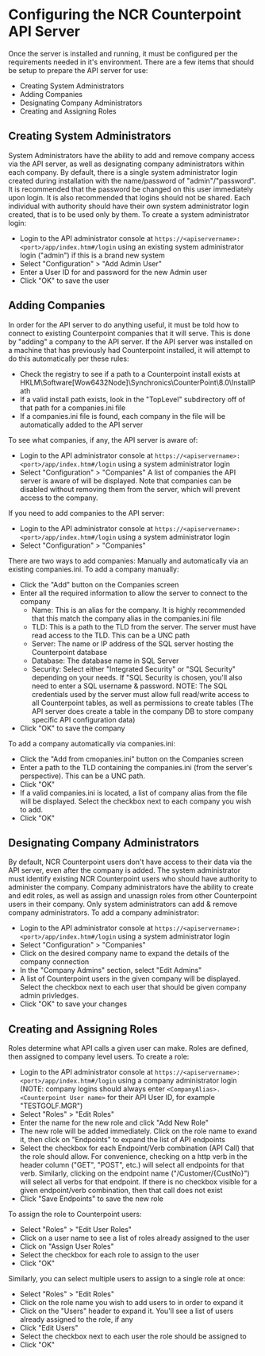 # Configuring the NCR Counterpoint API Server

Once the server is installed and running, it must be configured per the requirements needed in it's environment. There are a few items that should be setup to prepare the API server for use:
* Creating System Administrators
* Adding Companies
* Designating Company Administrators
* Creating and Assigning Roles

## Creating System Administrators
System Administrators have the ability to add and remove company access via the API server, as well as designating company administrators within each company. By default, there is a single system administrator login created during installation with the name/password of "admin"/"password". It is recommended that the password be changed on this user immediately upon login. It is also recommended that logins should not be shared. Each individual with authority should have their own system administrator login created, that is to be used only by them. To create a system administrator login:
* Login to the API administrator console at `https://<apiservername>:<port>/app/index.htm#/login` using an existing system administrator login ("admin") if this is a brand new system
* Select "Configuration" > "Add Admin User"
* Enter a User ID for and password for the new Admin user
* Click "OK" to save the user

## Adding Companies
In order for the API server to do anything useful, it must be told how to connect to existing Counterpoint companies that it will serve. This is done by "adding" a company to the API server. If the API server was installed on a machine that has previously had Counterpoint installed, it will attempt to do this automatically per these rules:
* Check the registry to see if a path to a Counterpoint install exists at HKLM\Software\[Wow6432Node]\Synchronics\CounterPoint\8.0\InstallPath
* If a valid install path exists, look in the "TopLevel" subdirectory off of that path for a companies.ini file
* If a companies.ini file is found, each company in the file will be automatically added to the API server

To see what companies, if any, the API server is aware of:
* Login to the API administrator console at `https://<apiservername>:<port>/app/index.htm#/login` using a system administrator login
* Select "Configuration" > "Companies"
A list of companies the API server is aware of will be displayed. Note that companies can be disabled without removing them from the server, which will prevent access to the company.

If you need to add companies to the API server:
* Login to the API administrator console at `https://<apiservername>:<port>/app/index.htm#/login` using a system administrator login
* Select "Configuration" > "Companies"

There are two ways to add companies: Manually and automatically via an existing companies.ini.
To add a company manually:
* Click the "Add" button on the Companies screen
* Enter all the required information to allow the server to connect to the company
  * Name: This is an alias for the company. It is highly recommended that this match the company alias in the companies.ini file
  * TLD: This is a path to the TLD from the server. The server must have read access to the TLD. This can be a UNC path
  * Server: The name or IP address of the SQL server hosting the Counterpoint database
  * Database: The database name in SQL Server
  * Security: Select either "Integrated Security" or "SQL Security" depending on your needs. If "SQL Security is chosen, you'll also need to enter a SQL username & password.
NOTE: The SQL credentials used by the server must allow full read/write access to all Counterpoint tables, as well as permissions to create tables (The API server does create a table in the company DB to store company specific API configuration data)
* Click "OK" to save the company

To add a company automatically via companies.ini:
* Click the "Add from cmopanies.ini" button on the Companies screen
* Enter a path to the TLD containing the companies.ini (from the server's perspective). This can be a UNC path.
* Click "OK"
* If a valid companies.ini is located, a list of company alias from the file will be displayed. Select the checkbox next to each company you wish to add.
* Click "OK"

## Designating Company Administrators
By default, NCR Counterpoint users don't have access to their data via the API server, even after the company is added. The system administrator must identify existing NCR Counterpoint users who should have authority to administer the company. Company administrators have the ability to create and edit roles, as well as assign and unassign roles from other Counterpoint users in their company. Only system administrators can add & remove company administrators. To add a company administrator:
* Login to the API administrator console at `https://<apiservername>:<port>/app/index.htm#/login` using a system administrator login
* Select "Configuration" > "Companies"
* Click on the desired company name to expand the details of the company connection
* In the "Company Admins" section, select "Edit Admins"
* A list of Counterpoint users in the given company will be displayed. Select the checkbox next to each user that should be given company admin privledges.
* Click "OK" to save your changes

## Creating and Assigning Roles
Roles determine what API calls a given user can make. Roles are defined, then assigned to company level users. To create a role:
* Login to the API administrator console at `https://<apiservername>:<port>/app/index.htm#/login` using a company administrator login (NOTE: company logins should always enter `<CompanyAlias>.<Counterpoint User name>` for their API User ID, for example "TESTGOLF.MGR")
* Select "Roles" > "Edit Roles"
* Enter the name for the new role and click "Add New Role"
* The new role will be added immediately. Click on the role name to exand it, then click on "Endpoints" to expand the list of API endpoints
* Select the checkbox for each Endpoint/Verb combination (API Call) that the role should allow. For convenience, checking on a http verb in the header column ("GET", "POST", etc.) will select all endpoints for that verb. Similarly, clicking on the endpoint name ("/Customer/{CustNo}") will select all verbs for that endpoint. If there is no checkbox visible for a given endpoint/verb combination, then that call does not exist
* Click "Save Endpoints" to save the new role

To assign the role to Counterpoint users:
* Select "Roles" > "Edit User Roles"
* Click on a user name to see a list of roles already assigned to the user
* Click on "Assign User Roles"
* Select the checkbox for each role to assign to the user
* Click "OK"

Similarly, you can select multiple users to assign to a single role at once:
* Select "Roles" > "Edit Roles"
* Click on the role name you wish to add users to in order to expand it
* Click on the "Users" header to expand it. You'll see a list of users already assigned to the role, if any
* Click "Edit Users"
* Select the checkbox next to each user the role should be assigned to
* Click "OK"

